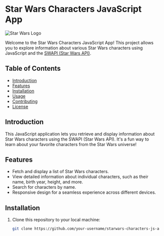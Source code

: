 # Star Wars Characters JavaScript App

![Star Wars Logo](star-wars-logo.png)

Welcome to the Star Wars Characters JavaScript App! This project allows you to explore information about various Star Wars characters using JavaScript and the [SWAPI (Star Wars API)](https://swapi.dev/).

## Table of Contents
- [Introduction](#introduction)
- [Features](#features)
- [Installation](#installation)
- [Usage](#usage)
- [Contributing](#contributing)
- [License](#license)

## Introduction

This JavaScript application lets you retrieve and display information about Star Wars characters using the SWAPI (Star Wars API). It's a fun way to learn about your favorite characters from the Star Wars universe!

## Features

- Fetch and display a list of Star Wars characters.
- View detailed information about individual characters, such as their name, birth year, height, and more.
- Search for characters by name.
- Responsive design for a seamless experience across different devices.

## Installation

1. Clone this repository to your local machine:

   ```bash
   git clone https://github.com/your-username/starwars-characters-js-app.git

